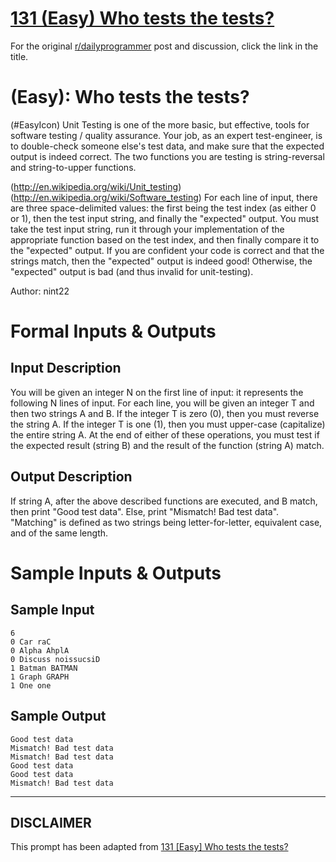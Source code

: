 # [131 (Easy) Who tests the tests?](https://www.reddit.com/r/dailyprogrammer/comments/1heozl/070113_challenge_131_easy_who_tests_the_tests/)

For the original [r/dailyprogrammer](https://www.reddit.com/r/dailyprogrammer/) post and discussion, click the link in the title.

#  (Easy): Who tests the tests?
(#EasyIcon)
Unit Testing is one of the more basic, but effective, tools for software testing / quality assurance. Your job, as an expert test-engineer, is to double-check someone else's test data, and make sure that the expected output is indeed correct. The two functions you are testing is string-reversal and string-to-upper functions.

(http://en.wikipedia.org/wiki/Unit_testing)
(http://en.wikipedia.org/wiki/Software_testing)
For each line of input, there are three space-delimited values: the first being the test index (as either 0 or 1), then the test input string, and finally the "expected" output. You must take the test input string, run it through your implementation of the appropriate function based on the test index, and then finally compare it to the "expected" output. If you are confident your code is correct and that the strings match, then the "expected" output is indeed good! Otherwise, the "expected" output is bad (and thus invalid for unit-testing).

Author: nint22

# Formal Inputs & Outputs
## Input Description
You will be given an integer N on the first line of input: it represents the following N lines of input. For each line, you will be given an integer T and then two strings A and B. If the integer T is zero (0), then you must reverse the string A. If the integer T is one (1), then you must upper-case (capitalize) the entire string A. At the end of either of these operations, you must test if the expected result (string B) and the result of the function (string A) match.

## Output Description
If string A, after the above described functions are executed, and B match, then print "Good test data". Else, print "Mismatch! Bad test data". "Matching" is defined as two strings being letter-for-letter, equivalent case, and of the same length.

# Sample Inputs & Outputs
## Sample Input

```
6
0 Car raC
0 Alpha AhplA
0 Discuss noissucsiD
1 Batman BATMAN
1 Graph GRAPH
1 One one
```
## Sample Output

```
Good test data
Mismatch! Bad test data
Mismatch! Bad test data
Good test data
Good test data
Mismatch! Bad test data
```

----
## **DISCLAIMER**
This prompt has been adapted from [131 [Easy] Who tests the tests?](https://www.reddit.com/r/dailyprogrammer/comments/1heozl/070113_challenge_131_easy_who_tests_the_tests/
)
